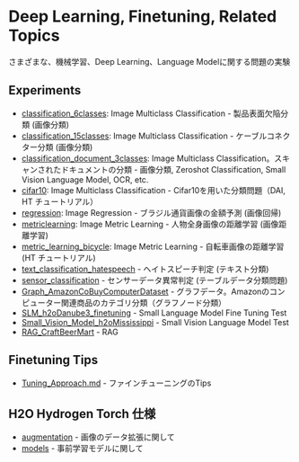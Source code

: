 # Deep Learning, Finetuning, Related Topics
さまざまな、機械学習、Deep Learning、Language Modelに関する問題の実験

## Experiments
 - [classification_6classes](./classification_6classes): Image Multiclass Classification - 製品表面欠陥分類 (画像分類)
 - [classification_15classes](./classification_15classes): Image Multiclass Classification - ケーブルコネクター分類 (画像分類)
 - [classification_document_3classes](./classification_document_3classes): Image Multiclass Classification。スキャンされたドキュメントの分類 -  画像分類, Zeroshot Classification, Small Vision Language Model, OCR, etc. 
 - [cifar10](./cifar10): Image Multiclass Classification - Cifar10を用いた分類問題（DAI, HT チュートリアル）
 - [regression](./regression): Image Regression - ブラジル通貨画像の金額予測 (画像回帰)
 - [metriclearning](./metriclearning): Image Metric Learning - 人物全身画像の距離学習 (画像距離学習)
 - [metric_learning_bicycle](./metric_learning_bicycle): Image Metric Learning - 自転車画像の距離学習 (HT チュートリアル)
 - [text_classification_hatespeech](./text_classification_hatespeech) - ヘイトスピーチ判定 (テキスト分類)
 - [sensor_classification](./sensor_classification) - センサーデータ異常判定 (テーブルデータ分類問題)
 - [Graph_AmazonCoBuyComputerDataset](./Graph_AmazonCoBuyComputerDataset) - グラフデータ。Amazonのコンピューター関連商品のカテゴリ分類（グラフノード分類）
 - [SLM_h2oDanube3_finetuning](./SLM_h2oDanube3_finetuning) - Small Language Model Fine Tuning Test
 - [Small_Vision_Model_h2oMississippi](./Small_Vision_Model_h2oMississippi) - Small Vision Language Model Test
 - [RAG_CraftBeerMart](./RAG_CraftBeerMart) - RAG


## Finetuning Tips
 - [Tuning_Approach.md](./Tuning_Approach.md) - ファインチューニングのTips


## H2O Hydrogen Torch 仕様
 - [augmentation](./augmentation) - 画像のデータ拡張に関して
 - [models](./models) - 事前学習モデルに関して
